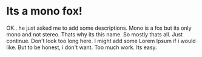 # Its a mono fox!
OK.. he just asked me to add some descriptions. Mono is a fox but its only mono and not stereo. Thats why its this name. So mostly thats all. Just continue. Don't look too long here. 
I might add some Lorem Ipsum if i would like. But to be honest, i don't want. Too much work. Its easy.
